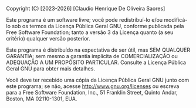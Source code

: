 Copyright (C) [2023-2026] [Claudio Henrique De Oliveira Saores]

Este programa é um software livre; você pode redistribuí-lo e/ou modificá-lo sob os termos da Licença Pública Geral GNU, conforme publicada pela Free Software Foundation; tanto a versão 3 da Licença quanto (a seu critério) qualquer versão posterior.

Este programa é distribuído na expectativa de ser útil, mas SEM QUALQUER GARANTIA; sem mesmo a garantia implícita de COMERCIALIZAÇÃO ou ADEQUAÇÃO A UM PROPÓSITO PARTICULAR. Consulte a Licença Pública Geral GNU para obter mais detalhes.

Você deve ter recebido uma cópia da Licença Pública Geral GNU junto com este programa; se não, acesse http://www.gnu.org/licenses ou escreva para a Free Software Foundation, Inc., 51 Franklin Street, Quinto Andar, Boston, MA 02110-1301, EUA.